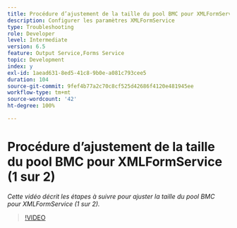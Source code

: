 ```yaml
---
title: Procédure d’ajustement de la taille du pool BMC pour XMLFormService (1 sur 2)
description: Configurer les paramètres XMLFormService
type: Troubleshooting
role: Developer
level: Intermediate
version: 6.5
feature: Output Service,Forms Service
topic: Development
index: y
exl-id: 1aead631-8ed5-41c8-9b0e-a081c793cee5
duration: 104
source-git-commit: 9fef4b77a2c70c8cf525d42686f4120e481945ee
workflow-type: tm+mt
source-wordcount: '42'
ht-degree: 100%

---
```



# Procédure d’ajustement de la taille du pool BMC pour XMLFormService (1 sur 2)

*Cette vidéo décrit les étapes à suivre pour ajuster la taille du pool BMC pour XMLFormService (1 sur 2).*

>[!VIDEO](https://video.tv.adobe.com/v/335552?quality=12&learn=on)
